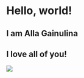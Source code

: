 # Hello, world!

## **I am Alla Gainulina**

## I love all of you!

![](../img/artificial-intelligence.jpg)
